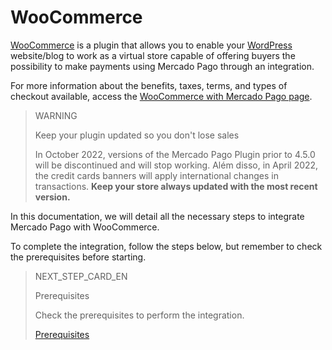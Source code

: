 # WooCommerce

[WooCommerce](https://woocommerce.com/) is a plugin that allows you to enable your [WordPress](https://wordpress.com/pt-br/create/?utm_source=google&utm_campaign=google_wpcom_search_brand_desktop_br_pt&utm_medium=paid_search&keyword=wordpress&creative=405409862800&campaignid=662299893&adgroupid=55904101192&matchtype=e&device=c&network=g&targetid=kwd-313411415&gclsrc=aw.ds&gclid=Cj0KCQjw6s2IBhCnARIsAP8RfAjJw-W6L7Lm5t3QdPwg8oRXUA783ncsLK4sSYBaU5ObfjUylCwwi20aAgLXEALw_wcB) website/blog to work as a virtual store capable of offering buyers the possibility to make payments using Mercado Pago through an integration.

For more information about the benefits, taxes, terms, and types of checkout available, access the [WooCommerce with Mercado Pago page](https://www.mercadopago.com.br/ferramentas-para-vender/link-de-pagamento-plugins-checkout/plugins/vender-woocommerce?utm_experiment=optimize&matt_tool=10047855&matt_word=MLB_MP_G_AO_OP_COW_SEARCH_SELL_TXS_Checkout-WooCommerce-Branded&gclid=Cj0KCQjw6s2IBhCnARIsAP8RfAjJHJVBE0is6oJv5K3_v9qiv44mYs52j7TlFtAMe2AVWKoJ-DAga_4aAuH7EALw_wcB).

> WARNING 
> 
> Keep your plugin updated so you don't lose sales
> 
> In October 2022, versions of the Mercado Pago Plugin prior to 4.5.0 will be discontinued and will stop working. Além disso, in April 2022, the credit cards banners will apply international changes in transactions. <b>Keep your store always updated with the most recent version.</b>

In this documentation, we will detail all the necessary steps to integrate Mercado Pago with WooCommerce. 

To complete the integration, follow the steps below, but remember to check the prerequisites before starting.

> NEXT_STEP_CARD_EN
>
> Prerequisites
>
> Check the prerequisites to perform the integration.
>
> [Prerequisites](https://www.mercadopago[FAKER][URL][DOMAIN]/developers/en/guides/woocommerce/previous-requirements)

